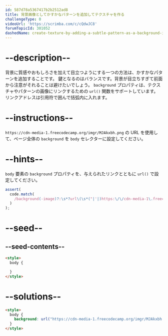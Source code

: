 ```yaml
---
id: 587d78a5367417b2b2512ad8
title: 背景画像としてかすかなパターンを追加してテクスチャを作る
challengeType: 0
videoUrl: 'https://scrimba.com/c/cQdwJC8'
forumTopicId: 301052
dashedName: create-texture-by-adding-a-subtle-pattern-as-a-background-image
---
```


# --description--

背景に質感やおもしろさを加えて目立つようにする一つの方法は、かすかなパターンを追加することです。 鍵となるのはバランスです。背景が目立ちすぎて前面から注意がそれることは避けたいでしょう。 `background` プロパティは、テクスチャやパターンの画像にリンクするための `url()` 関数をサポートしています。 リンクアドレスは引用符で囲んで括弧内に入れます。

# --instructions--

`https://cdn-media-1.freecodecamp.org/imgr/MJAkxbh.png` の URL を使用して、ページ全体の `background` を `body` セレクターに設定してください。

# --hints--

`body` 要素の `background` プロパティを、与えられたリンクとともに `url()` で設定してください。

```js
assert(
  code.match(
    /background(-image)?:\s*?url\(\s*("|'|)https:\/\/cdn-media-1\.freecodecamp\.org\/imgr\/MJAkxbh\.png\2\s*\)/gi
  )
);
```

# --seed--

## --seed-contents--

```html
<style>
  body {

  }
</style>
```

# --solutions--

```html
<style>
  body {
    background: url("https://cdn-media-1.freecodecamp.org/imgr/MJAkxbh.png");
  }
</style>
```
